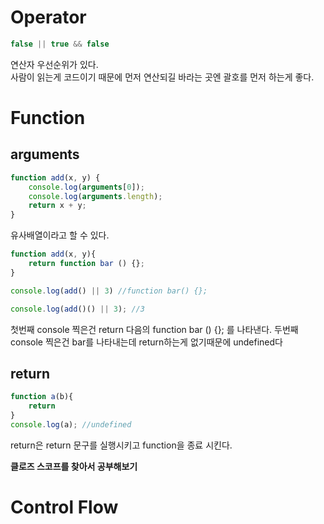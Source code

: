 # Operator 

```js
false || true && false
```
연산자 우선순위가 있다. <br>
사람이 읽는게 코드이기 때문에 먼저 연산되길 바라는 곳엔 괄호를 먼저 하는게 좋다. 

# Function  

## arguments

```js
function add(x, y) {
    console.log(arguments[0]);
    console.log(arguments.length);
    return x + y;
}
```

유사배열이라고 할 수 있다.
  
```js
function add(x, y){
    return function bar () {};
}

console.log(add() || 3) //function bar() {};

console.log(add()() || 3); //3 

```
첫번째 console 찍은건 return 다음의 function bar () {}; 를 나타낸다. 두번째 console 찍은건 bar를 나타내는데 return하는게 없기때문에 undefined다


## return

```js
function a(b){
    return 
}
console.log(a); //undefined 
```

return은 return 문구를 실행시키고 function을 종료 시킨다.

**클로즈 스코프를 찾아서 공부해보기**

# Control Flow